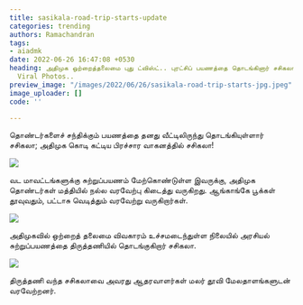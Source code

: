 ```yaml
---
title: sasikala-road-trip-starts-update
categories: trending
authors: Ramachandran
tags:
- aiadmk
date: 2022-06-26 16:47:08 +0530
heading: அதிமுக ஒற்றைத்தலைமை புது ட்விஸ்ட்.. புரட்சிப் பயணத்தை தொடங்கினார் சசிகலா..
  Viral Photos..
preview_image: "/images/2022/06/26/sasikala-road-trip-starts-jpg.jpeg"
image_uploader: []
code: ''

---
```

தொண்டர்களைச் சந்திக்கும் பயணத்தை தனது வீட்டிலிருந்து தொடங்கியுள்ளார் சசிகலா; அதிமுக கொடி கட்டிய பிரச்சார வாகனத்தில் சசிகலா!

![](/images/2022/06/26/sasikala-road-visit-2-jpg.jpeg)

வட மாவட்டங்களுக்கு சுற்றுப்பயணம் மேற்கொண்டுள்ள இவருக்கு, அதிமுக தொண்டர்கள் மத்தியில் நல்ல வரவேற்பு கிடைத்து வருகிறது. ஆங்காங்கே பூக்கள் தூவுவதும், பட்டாசு வெடித்தும் வரவேற்று வருகிறார்கள்.

![](/images/2022/06/26/sasikala-road-visit-1-jpg.jpeg)

அதிமுகவில் ஒற்றைத் தலைமை விவகாரம் உச்சமடைந்துள்ள நிலையில் அரசியல் சுற்றுப்பயணத்தை திருத்தணியில் தொடங்குகிறார் சசிகலா.

![](/images/2022/06/26/sasikala-road-visit-3-jpg.jpeg)

திருத்தணி வந்த சசிகலாவை அவரது ஆதரவாளர்கள் மலர் தூவி மேலதாளங்களுடன் வரவேற்றனர்.
